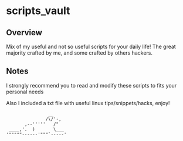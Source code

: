 # scripts_vault

## Overview

Mix of my useful and not so useful scripts for your daily life!
The great majority crafted by me, and some crafted by others hackers.

## Notes

I strongly recommend you to read and modify these scripts to fits your personal needs

Also I included a txt file with useful linux tips/snippets/hacks, enjoy!

```
                __
               /\/'-,
       ,--'''''   /"
 ____,'.  )       \___
'"""""------'"""`-----'

```
